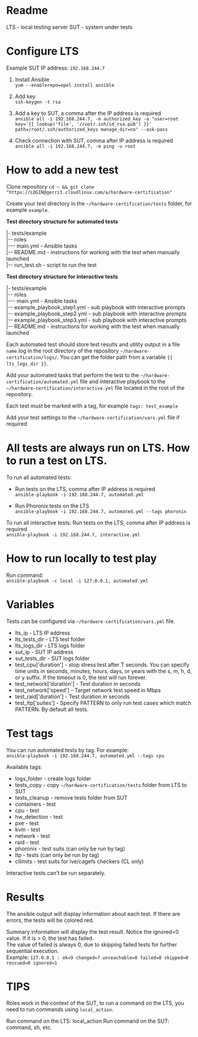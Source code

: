 Readme
===
LTS - local testing server
SUT - system under tests

Configure LTS
===
Example SUT IP address: `192.168.244.7`

1. Install Ansible  
`yum --enablerepo=epel install ansible`

2. Add key  
`ssh-keygen -t rsa`

3. Add a key to SUT, a comma after the IP address is required  
`ansible all -i 192.168.244.7, -m authorized_key -a "user=root key='{{ lookup('file', '/root/.ssh/id_rsa.pub') }}' path=/root/.ssh/authorized_keys manage_dir=no" --ask-pass`

4. Check connection with SUT, comma after IP address is required  
`ansible all -i 192.168.244.7, -m ping -u root`

How to add a new test
===

Clone repository
`cd ~ && git clone "https://LOGIN@gerrit.cloudlinux.com/a/hardware-certification"`

Create your test directory in the `~/hardware-certification/tests` folder, for example `example`.

**Test directory structure for automated tests**

|- tests/example  
|-- roles  
|--- main.yml - Ansible tasks  
|-- README.md - instructions for working with the test when manually launched  
|-- run_test.sh - script to run the test

**Test directory structure for interactive tests**

|- tests/example  
|-- roles  
|--- main.yml - Ansible tasks    
|-- example_playbook_step1.yml - sub playbook with interactive prompts  
|-- example_playbook_step2.yml - sub playbook with interactive prompts  
|-- example_playbook_step3.yml - sub playbook with interactive prompts  
|-- README.md - instructions for working with the test when manually launched

Each automated test should store test results and utility output in a file `name`.log in the root directory of the repository `~/hardware-certification/logs/`. You can get the folder path from a variable `{{ lts_logs_dir }}`.

Add your automated tasks that perform the test to the `~/hardware-certification/automated.yml` file and interactive playbook to the `~/hardware-certification/interactive.yml` file located in the root of the repository.

Each test must be marked with a tag, for example `tags: test_example`

Add your test settings to the `~/hardware-certification/vars.yml` file if required

All tests are always run on LTS. How to run a test on LTS.
===
To run all automated tests:
* Run tests on the LTS, comma after IP address is required  
`ansible-playbook -i 192.168.244.7, automated.yml`

* Run Phoronix tests on the LTS  
`ansible-playbook -i 192.168.244.7, automated.yml --tags phoronix`

To run all interactive tests: Run tests on the LTS, comma after IP address is required  
`ansible-playbook -i 192.168.244.7, interactive.yml`

How to run locally to test play
===
Run command:  
`ansible-playbook -c local -i 127.0.0.1, automated.yml`

Variables
===
Tests can be configured via `~/hardware-certification/vars.yml` file.

* lts_ip - LTS IP address
* lts_tests_dir - LTS test folder
* lts_logs_dir - LTS logs folder
* sut_ip - SUT IP address
* sut_tests_dir - SUT logs folder
* test_cpu['duration'] - stop stress test after T seconds. You can specify time units in seconds, minutes, hours, days, or years with the s, m, h, d, or y suffix. If the timeout is 0, the test will run forever.
* test_network['duration'] - Test duration in seconds
* test_network['speed'] - Target network test speed in Mbps
* test_raid['duration'] - Test duration in seconds
* test_ltp['suites'] - Specify PATTERN to only run test cases which match PATTERN. By default all tests.

Test tags
===
You can run automated tests by tag.
For example:  
`ansible-playbook -i 192.168.244.7, automated.yml --tags cpu`

Available tags:

* logs_folder - create logs folder
* tests_copy - copy `~/hardware-certification/tests` folder from LTS to SUT
* tests_cleanup - remove tests folder from SUT
* containers - test
* cpu - test
* hw_detection - test
* pxe - test
* kvm - test
* network - test
* raid - test
* phoronix - test suits (can only be run by tag)
* ltp - tests (can only be run by tag)
* cllimits - test suits for lve/cagefs checkers (CL only)

Interactive tests can't be run separately.

Results
===
The ansible output will display information about each test. If there are errors, the tests will be colored red.

Summary information will display the test result. Notice the ignored=0 value. If it is > 0, the test has failed.  
The value of failed is always 0, due to skipping failed tests for further sequential execution.  
Example: `127.0.0.1 : ok=9 changed=7 unreachable=0 failed=0 skipped=0 rescued=0 ignored=1`

TIPS
===
Roles work in the context of the SUT, to run a command on the LTS, you need to run commands using `local_action`.

Run command on the LTS: local_action
Run command on the SUT: command, sh, etc.